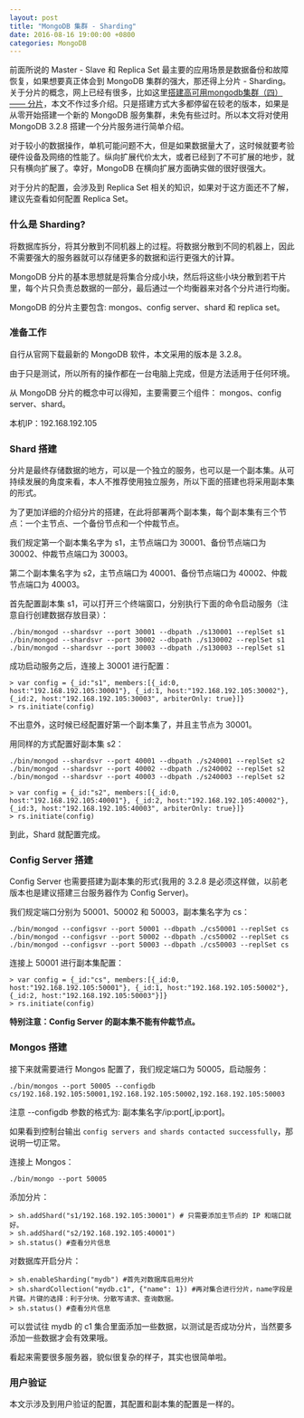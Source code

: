 ```yaml
---
layout: post
title: "MongoDB 集群 - Sharding"
date: 2016-08-16 19:00:00 +0800
categories: MongoDB
---
```


前面所说的 Master - Slave 和 Replica Set 最主要的应用场景是数据备份和故障恢复，如果想要真正体会到 MongoDB 集群的强大，那还得上分片 - Sharding。关于分片的概念，网上已经有很多，比如这里[搭建高可用mongodb集群（四）—— 分片](http://www.lanceyan.com/tech/arch/mongodb_shard1.html)，本文不作过多介绍。只是搭建方式大多都停留在较老的版本，如果是从零开始搭建一个新的 MongoDB 服务集群，未免有些过时。所以本文将对使用 MongoDB 3.2.8 搭建一个分片服务进行简单介绍。

对于较小的数据操作，单机可能问题不大，但是如果数据量大了，这时候就要考验硬件设备及网络的性能了。纵向扩展代价太大，或者已经到了不可扩展的地步，就只有横向扩展了。幸好，MongoDB 在横向扩展方面确实做的很好很强大。

对于分片的配置，会涉及到 Replica Set 相关的知识，如果对于这方面还不了解，建议先查看如何配置 Replica Set。


### 什么是 Sharding?

将数据库拆分，将其分散到不同机器上的过程。将数据分散到不同的机器上，因此不需要强大的服务器就可以存储更多的数据和运行更强大的计算。

MongoDB 分片的基本思想就是将集合分成小块，然后将这些小块分散到若干片里，每个片只负责总数据的一部分，最后通过一个均衡器来对各个分片进行均衡。

MongoDB 的分片主要包含: mongos、config server、shard 和 replica set。

### 准备工作

自行从官网下载最新的 MongoDB 软件，本文采用的版本是 3.2.8。

由于只是测试，所以所有的操作都在一台电脑上完成，但是方法适用于任何环境。

从 MongoDB 分片的概念中可以得知，主要需要三个组件： mongos、config server、shard。

本机IP：192.168.192.105

### Shard 搭建

分片是最终存储数据的地方，可以是一个独立的服务，也可以是一个副本集。从可持续发展的角度来看，本人不推荐使用独立服务，所以下面的搭建也将采用副本集的形式。

为了更加详细的介绍分片的搭建，在此将部署两个副本集，每个副本集有三个节点：一个主节点、一个备份节点和一个仲裁节点。

我们规定第一个副本集名字为 s1，主节点端口为 30001、备份节点端口为 30002、仲裁节点端口为 30003。

第二个副本集名字为 s2，主节点端口为 40001、备份节点端口为 40002、仲裁节点端口为 40003。

首先配置副本集 s1，可以打开三个终端窗口，分别执行下面的命令启动服务（注意自行创建数据存放目录）：

```
./bin/mongod --shardsvr --port 30001 --dbpath ./s130001 --replSet s1
./bin/mongod --shardsvr --port 30002 --dbpath ./s130002 --replSet s1
./bin/mongod --shardsvr --port 30003 --dbpath ./s130003 --replSet s1
```

成功启动服务之后，连接上 30001 进行配置：

```
> var config = {_id:"s1", members:[{_id:0, host:"192.168.192.105:30001"}, {_id:1, host:"192.168.192.105:30002"}, {_id:2, host:"192.168.192.105:30003", arbiterOnly: true}]}
> rs.initiate(config)
```

不出意外，这时候已经配置好第一个副本集了，并且主节点为 30001。


用同样的方式配置好副本集 s2：

```
./bin/mongod --shardsvr --port 40001 --dbpath ./s240001 --replSet s2
./bin/mongod --shardsvr --port 40002 --dbpath ./s240002 --replSet s2
./bin/mongod --shardsvr --port 40003 --dbpath ./s240003 --replSet s2
```

```
> var config = {_id:"s2", members:[{_id:0, host:"192.168.192.105:40001"}, {_id:2, host:"192.168.192.105:40002"}, {_id:3, host:"192.168.192.105:40003", arbiterOnly: true}]}
> rs.initiate(config)
```

到此，Shard 就配置完成。


### Config Server 搭建

Config Server 也需要搭建为副本集的形式(我用的 3.2.8 是必须这样做，以前老版本也是建议搭建三台服务器作为 Config Server)。

我们规定端口分别为 50001、50002 和 50003，副本集名字为 cs：


```
./bin/mongod --configsvr --port 50001 --dbpath ./cs50001 --replSet cs
./bin/mongod --configsvr --port 50002 --dbpath ./cs50002 --replSet cs
./bin/mongod --configsvr --port 50003 --dbpath ./cs50003 --replSet cs
```

连接上 50001 进行副本集配置：

```
> var config = {_id:"cs", members:[{_id:0, host:"192.168.192.105:50001"}, {_id:1, host:"192.168.192.105:50002"}, {_id:2, host:"192.168.192.105:50003"}]}
> rs.initiate(config)
```

**特别注意：Config Server 的副本集不能有仲裁节点。**

### Mongos 搭建

接下来就需要进行 Mongos 配置了，我们规定端口为 50005，启动服务：

```
./bin/mongos --port 50005 --configdb cs/192.168.192.105:50001,192.168.192.105:50002,192.168.192.105:50003
```

注意 --configdb 参数的格式为: 副本集名字/ip:port[,ip:port]。

如果看到控制台输出 ```config servers and shards contacted successfully```，那说明一切正常。

连接上 Mongos：

```
./bin/mongo --port 50005
```

添加分片：

```
> sh.addShard("s1/192.168.192.105:30001") # 只需要添加主节点的 IP 和端口就好。
> sh.addShard("s2/192.168.192.105:40001")
> sh.status() #查看分片信息
```

对数据库开启分片：

```
> sh.enableSharding("mydb") #首先对数据库启用分片
> sh.shardCollection("mydb.c1", {"name": 1}) #再对集合进行分片，name字段是片键。片键的选择：利于分块、分散写请求、查询数据。
> sh.status() #查看分片信息
```

可以尝试往 mydb 的 c1 集合里面添加一些数据，以测试是否成功分片，当然要多添加一些数据才会有效果哦。

看起来需要很多服务器，貌似很复杂的样子，其实也很简单啦。

### 用户验证

本文示涉及到用户验证的配置，其配置和副本集的配置是一样的。
